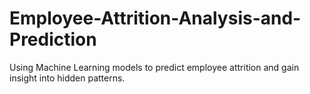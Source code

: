 # Employee-Attrition-Analysis-and-Prediction
Using Machine Learning models to predict employee attrition and gain insight into hidden patterns. 
